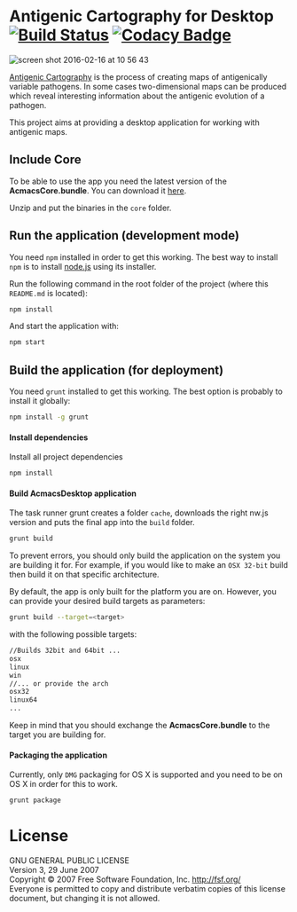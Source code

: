 # Antigenic Cartography for Desktop [![Build Status](https://travis-ci.org/acjim/AcmacsDesktop.svg?branch=testing)](https://travis-ci.org/acjim/AcmacsDesktop) [![Codacy Badge](https://api.codacy.com/project/badge/e45c7f2631ad4267b4b91b5c30fefe87)](https://www.codacy.com/app/acjim/AcmacsDesktop)

![screen shot 2016-02-16 at 10 56 43](https://cloud.githubusercontent.com/assets/6048968/13072894/008d593e-d49c-11e5-9305-3da0995b46a4.jpeg)

[Antigenic Cartography](http://www.antigenic-cartography.org/) is the process of creating maps of antigenically variable pathogens. In some cases two-dimensional maps can be produced which reveal interesting information about the antigenic evolution of a pathogen.

This project aims at providing a desktop application for working with antigenic maps.

## Include Core
To be able to use the app you need the latest version of the **AcmacsCore.bundle**. You can download it [here](https://drive.google.com/open?id=0B3SjWA2XVkqCTERmV1BJUkZOYzA).

Unzip and put the binaries in the `core` folder.

## Run the application (development mode)
You need ``npm`` installed in order to get this working. The best way to install ``npm`` is to install [node.js](http://www.nodejs.org) using its installer.


Run the following command in the root folder of the project (where this ``README.md`` is located):
```sh
npm install
```
And start the application with:
```sh
npm start
```

## Build the application (for deployment)
You need ``grunt`` installed to get this working. The best option is probably to install it globally:
```sh
npm install -g grunt
```

#### Install dependencies
Install all project dependencies
```sh
npm install
```
#### Build AcmacsDesktop application
The task runner grunt creates a folder `cache`, downloads the right nw.js version and puts the final app into the `build` folder.
```sh
grunt build
```
To prevent errors, you should only build the application on the system you are building it for. For example, if you would 
like to make an ``OSX 32-bit`` build then build it on that specific architecture. 

By default, the app is only built for the platform you are on. However, you can provide your desired build targets as parameters:
```sh
grunt build --target=<target>
```
with the following possible targets:
```sh
//Builds 32bit and 64bit ...
osx
linux
win
//... or provide the arch
osx32
linux64
...
```
Keep in mind that you should exchange the **AcmacsCore.bundle** to the target you are building for.

#### Packaging the application
Currently, only `DMG` packaging for OS X is supported and you need to be on OS X in order for this to work.
```sh
grunt package
```


# License
GNU GENERAL PUBLIC LICENSE  
Version 3, 29 June 2007  
Copyright © 2007 Free Software Foundation, Inc. <http://fsf.org/>  
Everyone is permitted to copy and distribute verbatim copies of this license document, but changing it is not allowed.


